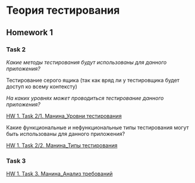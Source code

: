 # Теория тестирования

## Homework 1

### Task 2
*Какие методы тестирования будут использованы для данного приложения?*

Тестирование серого ящика (так как вряд ли у тестировщика будет доступ ко всему контексту)

*На каких уровнях может проводиться тестирование данного приложения?*

[HW 1. Task 2/1. Манина_Уровни тестирования](https://docs.google.com/spreadsheets/d/1oL7V9OKvDZ_AcPg9DF3Qa42nqzwwf1wcNyv2tFTo7bI/edit?gid=0#gid=0)

Какие функциональные и нефункциональные типы тестирования могут быть использованы для данного приложения?

[HW 1. Task 2/2. Манина_Типы тестирования](https://docs.google.com/spreadsheets/d/1S_0VhpnfAWIMgBDZahNlrXUqajkKgLb1GSxd9CrVlkA/edit?usp=sharing)

### Task 3 

[HW 1. Task 3. Mанина_Анализ требований](https://docs.google.com/spreadsheets/d/1I1si9RDAFOO5drrqwxlI-28UxR0JVGQTQhIf0Z_3wi0/edit?gid=0#gid=0)


